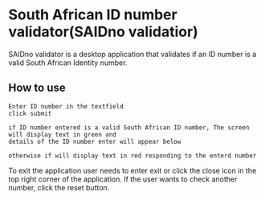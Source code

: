 # South African ID number validator(SAIDno validatior)

SAIDno validator is a desktop application that validates if an ID number is a valid South African Identity number.

## How to use
```
Enter ID number in the textfield
click submit

if ID number entered is a valid South African ID number, The screen will display text in green and
details of the ID number enter will appear below

otherwise if will display text in red responding to the enterd number
```

To exit the application user needs to enter exit or click the close icon in the top right corner of the application. If the user wants to check another number, click the reset button.

<br/><br/>

